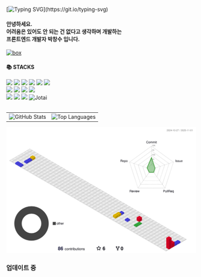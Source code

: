 [![Typing SVG](https://readme-typing-svg.demolab.com?font=Chiron+Sung+HK&weight=700&pause=1000&color=F7D407&width=435&lines=%EC%96%B4%EB%A0%A4%EC%9B%80%EC%9D%80+%EC%9E%88%EC%96%B4%EB%8F%84+%EC%95%88+%EB%90%98%EB%8A%94+%EA%B1%B4+%EC%97%86%EB%8B%A4.)](https://git.io/typing-svg)
<div>
 <h4>안녕하세요.
  <br/>
  어려움은 있어도 안 되는 건 없다고 생각하며 개발하는
  <br/>
  프론트엔드 개발자 박창수 입니다.
 </h4>

 [![box](https://markdown-box-generator.vercel.app/api/box?title=성장의_아이콘&author=박창수&date=2020-6-12&style=TISTORY)](https://su1993.tistory.com/)

 <h4>📚 STACKS</h4>
  <img src="https://img.shields.io/badge/javascript-%23F7DF1E.svg?&style=for-the-badge&logo=javascript&logoColor=black" /> <img src="https://img.shields.io/badge/typescript-%233178C6.svg?&style=for-the-badge&logo=typescript&logoColor=white" /> <img src="https://img.shields.io/badge/next.js-%23000000.svg?&style=for-the-badge&logo=next.js&logoColor=white" /> <img src="https://img.shields.io/badge/react-%2361DAFB.svg?&style=for-the-badge&logo=react&logoColor=black" /> <img src="https://img.shields.io/badge/expo-000000.svg?&style=for-the-badge&logo=expo&logoColor=white" /> <img src="https://img.shields.io/badge/react%20native-%2361DAFB.svg?&style=for-the-badge&logo=react&logoColor=black" />
  <br/>
  <img src="https://img.shields.io/badge/css3-%231572B6.svg?&style=for-the-badge&logo=css3&logoColor=white" /> <img src="https://img.shields.io/badge/sass-%23CC6699.svg?&style=for-the-badge&logo=sass&logoColor=white" /> <img src="https://img.shields.io/badge/styled--components-%23DB7093.svg?&style=for-the-badge&logo=styled-components&logoColor=white" /> <img src="https://img.shields.io/badge/tailwind%20css-%2338B2AC.svg?&style=for-the-badge&logo=tailwind%20css&logoColor=white" />
  <br/>
  <img src="https://img.shields.io/badge/TanStack%20Query-FF4154?style=for-the-badge&logo=reactquery&logoColor=white" /> <img src="https://img.shields.io/badge/redux-%23764ABC.svg?&style=for-the-badge&logo=redux&logoColor=white" /> <img src="https://img.shields.io/badge/Recoil-3578E5?style=for-the-badge&logo=recoil&logoColor=white" /> <img src="https://img.shields.io/badge/Jotai-FFFFFF?style=for-the-badge&logo=jotai&logoColor=000000" alt="Jotai" />
  <br/>
  <br/>
  <table>
    <tr>
      <td>
        <img
          src="https://github-readme-stats.vercel.app/api?username=changsu1993&show_icons=true&theme=dark&hide=stars,contribs&count_private=true&hide_border=true"
          height="180" alt="GitHub Stats"
        />
      </td>
      <td>
        <img
          src="https://github-readme-stats.vercel.app/api/top-langs?username=changsu1993&layout=compact&theme=dark&hide_border=true"
          height="180" alt="Top Languages"
        />
      </td>
    </tr>
  </table>

 ![](./profile-3d-contrib/profile-gitblock.svg)

  <h3>업데이트 중</h3> 
</div>
